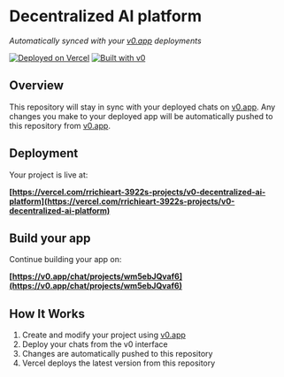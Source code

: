 # Decentralized AI platform

*Automatically synced with your [v0.app](https://v0.app) deployments*

[![Deployed on Vercel](https://img.shields.io/badge/Deployed%20on-Vercel-black?style=for-the-badge&logo=vercel)](https://vercel.com/rrichieart-3922s-projects/v0-decentralized-ai-platform)
[![Built with v0](https://img.shields.io/badge/Built%20with-v0.app-black?style=for-the-badge)](https://v0.app/chat/projects/wm5ebJQvaf6)

## Overview

This repository will stay in sync with your deployed chats on [v0.app](https://v0.app).
Any changes you make to your deployed app will be automatically pushed to this repository from [v0.app](https://v0.app).

## Deployment

Your project is live at:

**[https://vercel.com/rrichieart-3922s-projects/v0-decentralized-ai-platform](https://vercel.com/rrichieart-3922s-projects/v0-decentralized-ai-platform)**

## Build your app

Continue building your app on:

**[https://v0.app/chat/projects/wm5ebJQvaf6](https://v0.app/chat/projects/wm5ebJQvaf6)**

## How It Works

1. Create and modify your project using [v0.app](https://v0.app)
2. Deploy your chats from the v0 interface
3. Changes are automatically pushed to this repository
4. Vercel deploys the latest version from this repository
